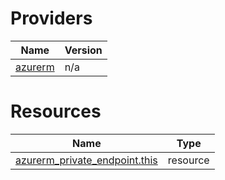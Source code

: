 <!-- BEGIN_AUTOMATIC_TF_DOCS -->




# Providers

| Name | Version |
|------|---------|
| <a name="provider_azurerm"></a> [azurerm](#provider\_azurerm) | n/a |







# Resources

| Name | Type |
|------|------|
| [azurerm_private_endpoint.this](https://registry.terraform.io/providers/hashicorp/azurerm/latest/docs/resources/private_endpoint) | resource |
<!-- END_AUTOMATIC_TF_DOCS -->